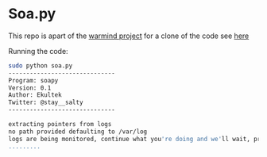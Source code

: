 # Soa.py

This repo is apart of the [warmind project](https://github.com/Project-WARMIND) for a clone of the code see [here](https://gist.github.com/Ekultek/e3dbccb1464b98ae0d5a2e33acfdb821)

Running the code:

```bash
sudo python soa.py
------------------------------
Program: soapy
Version: 0.1
Author: Ekultek
Twitter: @stay__salty
------------------------------

extracting pointers from logs
no path provided defaulting to /var/log
logs are being monitored, continue what you're doing and we'll wait, press CNTRL-C when you're ready to clean the logs
.........
```
